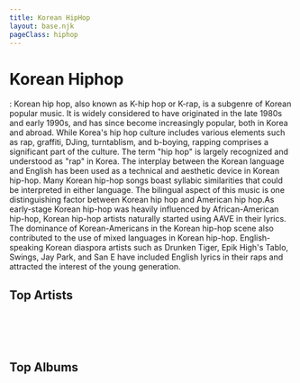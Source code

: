 ```yaml
---
title: Korean HipHop
layout: base.njk
pageClass: hiphop
---
```

<h1 class="subgenre-title"> Korean Hiphop<!-- sub genre name--></h1>

<p class="summary">: Korean hip hop, also known as K-hip hop or K-rap, is a subgenre of Korean popular music. 
It is widely considered to have originated in the late 1980s and early 1990s, and has since become increasingly popular, both in Korea and abroad. While Korea's hip hop culture includes various elements such as rap, graffiti, DJing, turntablism, and b-boying, rapping comprises a significant part of the culture. The term "hip hop" is largely recognized and understood as "rap" in Korea. The interplay between the Korean language and English has been used as a technical and aesthetic device in Korean hip-hop. Many Korean hip-hop songs boast syllabic similarities that could be interpreted in either language. The bilingual aspect of this music is one distinguishing factor between Korean hip hop and American hip hop.As early-stage Korean hip-hop was heavily influenced by African-American hip-hop, Korean hip-hop artists naturally started using AAVE in their lyrics. The dominance of Korean-Americans in the Korean hip-hop scene also contributed to the use of mixed languages in Korean hip-hop. English-speaking Korean diaspora artists such as Drunken Tiger, Epik High's Tablo, Swings, Jay Park, and San E have included English lyrics in their raps and attracted the interest of the young generation.
<!-- subgenre summary--></p>

<!-- top album and artist section-->

<section class="top">
<h2>Top Artists</h2>
<div class="artist">
<figure>
<img src="" alt="">
<figcaption></figcaption>
</img>
</figure>
<figure>
<img src="" alt="">
<figcaption></figcaption>
</img>
</figure>
<figure>
<img src="" alt="">
<figcaption></figcaption>
</img>
</figure>
<figure>
<img src="" alt="">
<figcaption></figcaption>
</img>
</figure>
<figure>
<img src="" alt="">
<figcaption></figcaption>
</img>
</figure>
</div>
</section>

<section class="top">
<h2>Top Albums</h2>
<div class="albums">
<figure>
<img src="" alt="">
<figcaption></figcaption>
</img>
</figure>
<figure>
<img src="" alt="">
<figcaption></figcaption>
</img>
</figure>
<figure>
<img src="" alt="">
<figcaption></figcaption>
</img>
</figure>
<figure>
<img src="" alt="">
<figcaption></figcaption>
</img>
</figure>
<figure>
<img src="" alt="">
<figcaption></figcaption>
</img>
</figure>
</div>
</section>


<!-- suggestion section, still figuring out how to format this using the bubble diagram from the wireframe-->